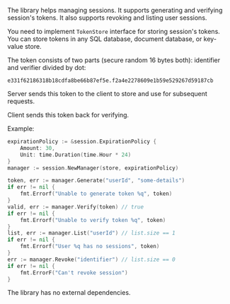 The library helps managing sessions. It supports generating and verifying session's tokens. It also supports revoking and listing user sessions.

You need to implement `TokenStore` interface for storing session's tokens. You can store tokens in any SQL database, document database, or key-value store.

The token consists of two parts (secure random 16 bytes both): identifier and verifier divided by dot:
```
e331f62186318b18cdfa8be66b87ef5e.f2a4e2278609e1b59e529267d59187cb
```
Server sends this token to the client to store and use for subsequent requests.

Client sends this token back for verifying.

Example:
```go
expirationPolicy := &session.ExpirationPolicy {
    Amount: 30,
    Unit: time.Duration(time.Hour * 24)
}
manager := session.NewManager(store, expirationPolicy)

token, err := manager.Generate("userId", "some-details")
if err != nil {
	fmt.Errorf("Unable to generate token %q", token)
}
valid, err := manager.Verify(token) // true
if err != nil {
	fmt.Errorf("Unable to verify token %q", token)
}
list, err := manager.List("userId") // list.size == 1
if err != nil {
	fmt.Errorf("User %q has no sessions", token)
}
err := manager.Revoke("identifier") // list.size == 0
if err != nil {
	fmt.ErrorF("Can't revoke session")
}
```

The library has no external dependencies.